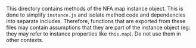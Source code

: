 This directory contains methods of the NFA map instance object. This is done
to simplify `instance.js` and isolate method code and dependencies into separate
includes. Therefore, functions that are exported from these files may contain
assumptions that they are part of the instance object (eg: they may refer to
instance properties like `this.map`). Do not use them in other contexts.
